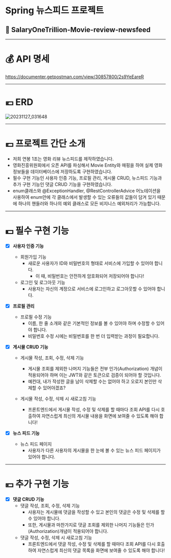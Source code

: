 # Spring 뉴스피드 프로젝트


## 💸 SalaryOneTrillion-Movie-review-newsfeed 

---
# 💰 API 명세
https://documenter.getpostman.com/view/30857800/2s9YeEareR

---
# 💶 ERD 
![20231127_031648](https://github.com/SalaryOneTrillion/SalaryOneTrillion-Movie-review-newsfeed/assets/123870616/21b9bf51-4f8c-4b42-9657-90bd53f17d11)


---

# 💷 프로젝트 간단 소개
- 저희 연봉 1조는 영화 리뷰 뉴스피드를 제작하였습니다. 
- 영화진흥위원회에서 오픈 API를 파싱해서 Movie Entity와 매핑을 하여 실제 영화 정보들을 데이터베이스에 저장하도록 구현하였습니다.
- 필수 구현 기능인 사용자 인증 기능, 프로필 관리, 게시물 CRUD, 뉴스피드 기능과 추가 구현 기능인 댓글 CRUD 기능을 구현하였습니다.
- enum클래스와 @ExceptionHandler, @RestControllerAdvice 어노테이션을 사용하여 enum안에 각 클래스에서 발생할 수 있는 오류들의 값들이 담겨 있기 때문에 하나의 핸들러와 하나의 예외 클래스로 모든 비지니스 예외처리가 가능합니다.

---
# 💵 필수 구현 기능
- [x]  **사용자 인증 기능**

    - 회원가입 기능
        - 새로운 사용자가 ID와 비밀번호의 형태로 서비스에 가입할 수 있어야 합니다.
            - 이 때, 비밀번호는 안전하게 암호화되어 저장되어야 합니다!
    - 로그인 및 로그아웃 기능
        - 사용자는 자신의 계정으로 서비스에 로그인하고 로그아웃할 수 있어야 합니다.
      

- [x]  **프로필 관리**
    - 프로필 수정 기능
        - 이름, 한 줄 소개와 같은 기본적인 정보를 볼 수 있어야 하며 수정할 수 있어야 합니다.
        - 비밀번호 수정 시에는 비밀번호를 한 번 더 입력받는 과정이 필요합니다.


- [x]  **게시물 CRUD 기능**
    - 게시물 작성, 조회, 수정, 삭제 기능
        - 게시물 조회를 제외한 나머지 기능들은 전부 인가(Authorization) 개념이 적용되어야 하며 이는 JWT와 같은 토큰으로 검증이 되어야 할 것입니다.
        - 예컨대, 내가 작성한 글을 남이 삭제할 수는 없어야 하고 오로지 본인만 삭제할 수 있어야겠죠?
    
    - 게시물 작성, 수정, 삭제 시 새로고침 기능
        - 프론트엔드에서 게시물 작성, 수정 및 삭제를 할 때마다 조회 API를 다시 호출하여 자연스럽게 최신의 게시물 내용을 화면에 보여줄 수 있도록 해야 합니다!


- [x]  **뉴스 피드 기능**
    - 뉴스 피드 페이지
        - 사용자가 다른 사용자의 게시물을 한 눈에 볼 수 있는 뉴스 피드 페이지가 있어야 합니다.

---
# 💴 추가 구현 기능
- [x]  **댓글 CRUD 기능**
    - 댓글 작성, 조회, 수정, 삭제 기능
        - 사용자는 게시물에 댓글을 작성할 수 있고 본인의 댓글은 수정 및 삭제를 할 수 있어야 합니다.
        - 또한, 게시물과 마찬가지로 댓글 조회를 제외한 나머지 기능들은 인가(Authorization)개념이 적용되어야 합니다.
    - 댓글 작성, 수정, 삭제 시 새로고침 기능
        - 프론트엔드에서 댓글 작성, 수정 및 삭제를 할 때마다 조회 API를 다시 호출하여 자연스럽게 최신의 댓글 목록을 화면에 보여줄 수 있도록 해야 합니다!
